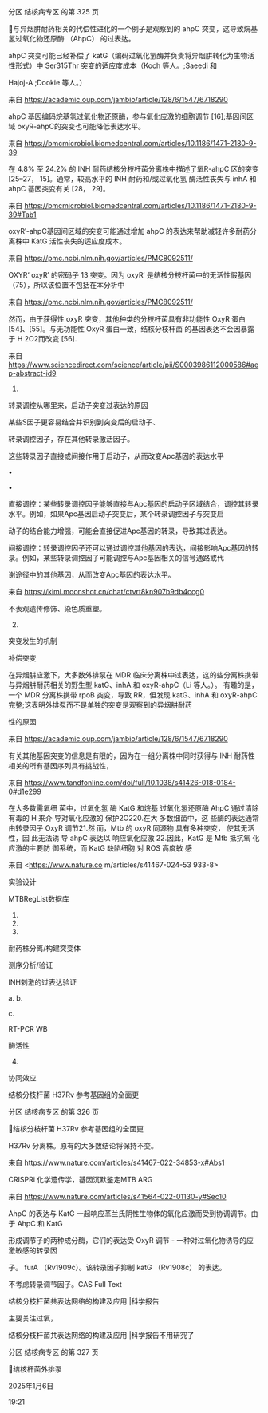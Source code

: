 分区 结核病专区 的第 325 页

与异烟肼耐药相关的代偿性进化的一个例子是观察到的 ahpC 突变，这导致烷基氢过氧化物还原酶 （AhpC） 的过表达。

ahpC 突变可能已经补偿了 katG（编码过氧化氢酶并负责将异烟肼转化为生物活性形式）中 Ser315Thr 突变的适应度成本（Koch 等人。;Saeedi 和

Hajoj-A ;Dookie 等人。）

来自 <https://academic.oup.com/jambio/article/128/6/1547/6718290>

ahpC 基因编码烷基氢过氧化物还原酶，参与氧化应激的细胞调节 [16];基因间区域 oxyR-ahpC的突变也可能降低表达水平。

来自 <https://bmcmicrobiol.biomedcentral.com/articles/10.1186/1471-2180-9-39>

在 4.8% 至 24.2% 的 INH 耐药结核分枝杆菌分离株中描述了氧R-ahpC 区的突变 [25–27， 15]。通常，较高水平的 INH 耐药和/或过氧化氢
酶活性丧失与 inhA 和 ahpC 基因突变有关 [28， 29]。

来自 <https://bmcmicrobiol.biomedcentral.com/articles/10.1186/1471-2180-9-39#Tab1>

oxyR′-ahpC基因间区域的突变可能通过增加 ahpC 的表达来帮助减轻许多耐药分离株中 KatG 活性丧失的适应度成本。

来自 <https://pmc.ncbi.nlm.nih.gov/articles/PMC8092511/>

OXYR‘
oxyR′ 的密码子 13 突变。因为 oxyR′ 是结核分枝杆菌中的无活性假基因 （75），所以该位置不包括在本分析中

来自 <https://pmc.ncbi.nlm.nih.gov/articles/PMC8092511/>

然而，由于获得性 oxyR 突变，其他种类的分枝杆菌具有非功能性 OxyR 蛋白 [54]、[55]。与无功能性 OxyR 蛋白一致，结核分枝杆菌
的基因表达不会因暴露于 H 2O2而改变 [56].

来自 <https://www.sciencedirect.com/science/article/pii/S0003986112000586#aep-abstract-id9>

1.

转录调控从哪里来，启动子突变过表达的原因

某些S因子更容易结合并识别到突变后的启动子、

转录调控因子，存在其他转录激活因子。

这些转录因子直接或间接作用于启动子，从而改变Apc基因的表达水平

•

•

直接调控：某些转录调控因子能够直接与Apc基因的启动子区域结合，调控其转录水平。例如，如果Apc基因启动子突变后，某个转录调控因子与突变启

动子的结合能力增强，可能会直接促进Apc基因的转录，导致其过表达。

间接调控：转录调控因子还可以通过调控其他基因的表达，间接影响Apc基因的转录。例如，某些转录调控因子可能调控与Apc基因相关的信号通路或代

谢途径中的其他基因，从而改变Apc基因的表达水平。

来自 <https://kimi.moonshot.cn/chat/ctvrt8kn907b9db4ccg0>

不表观遗传修饰、染色质重塑。

2.

突变发生的机制

补偿突变

在异烟肼应激下，大多数外排泵在 MDR 临床分离株中过表达，这的些分离株携带与异烟肼耐药相关的野生型 katG、inhA 和 oxyR-ahpC（Li 等人。）。
有趣的是，一个 MDR 分离株携带 rpoB 突变，导致 RR，但发现 katG、inhA 和 oxyR-ahpC 完整;这表明外排泵而不是单独的突变是观察到的异烟肼耐药

性的原因

来自 <https://academic.oup.com/jambio/article/128/6/1547/6718290>

有关其他基因突变的信息是有限的，因为在一组分离株中同时获得与 INH 耐药性相关的所有基因序列具有挑战性，

来自 <https://www.tandfonline.com/doi/full/10.1038/s41426-018-0184-0#d1e299>

在大多数需氧细
菌中，过氧化氢
酶 KatG 和烷基
过氧化氢还原酶
AhpC 通过清除
有毒的 H 来介
导对氧化应激的
保护2O220.在大
多数细菌中，这
些酶的表达通常
由转录因子
OxyR 调节21.然
而，Mtb
的 oxyR 同源物
具有多种突变，
使其无活性，因
此无法诱
导 ahpC 表达以
响应氧化应激
22.因此，KatG
是 Mtb 抵抗氧
化应激的主要防
御系统，而
KatG 缺陷细胞
对 ROS 高度敏
感

来自
<https://www.nature.co
m/articles/s41467-024-53
933-8>

实验设计

MTBRegList数据库

1.

2.

3.

耐药株分离/构建突变体

测序分析/验证

INH刺激的过表达验证

a.
b.

c.

RT-PCR
WB

酶活性

4.

协同效应

结核分枝杆菌 H37Rv 参考基因组的全面更

分区 结核病专区 的第 326 页

结核分枝杆菌 H37Rv 参考基因组的全面更

H37Rv 分离株。原有的大多数结论将保持不变。

来自 <https://www.nature.com/articles/s41467-022-34853-x#Abs1>

CRISPRi 化学遗传学，基因沉默鉴定MTB ARG

来自 <https://www.nature.com/articles/s41564-022-01130-y#Sec10>

AhpC 的表达与 KatG 一起响应革兰氏阴性生物体的氧化应激而受到协调调节。由于 AhpC 和 KatG

形成调节子的两种成分酶，它们的表达受 OxyR 调节 - 一种对过氧化物诱导的应激敏感的转录因

子。 furA （Rv1909c）。该转录因子抑制 katG （Rv1908c） 的表达。

不考虑转录调节因子。CAS Full Text

结核分枝杆菌共表达网络的构建及应用 |科学报告

主要关注过氧，

结核分枝杆菌共表达网络的构建及应用 |科学报告不用研究了

分区 结核病专区 的第 327 页

结核杆菌外排泵

2025年1月6日

19:21